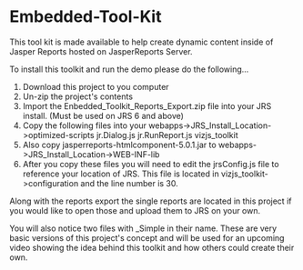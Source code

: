 Embedded-Tool-Kit
=================

This tool kit is made available to help create dynamic content inside of Jasper Reports hosted on JasperReports Server. 

To install this toolkit and run the demo please do the following...

1. Download this project to you computer
2. Un-zip the project's contents
3. Import the Enbedded_Toolkit_Reports_Export.zip file into your JRS install. (Must be used on JRS 6 and above)
4. Copy the following files into your webapps->JRS_Install_Location->optimized-scripts
jr.Dialog.js
jr.RunReport.js
vizjs_toolkit
5. Also copy jasperreports-htmlcomponent-5.0.1.jar to webapps->JRS_Install_Location->WEB-INF-lib
6. After you copy these files you will need to edit the jrsConfig.js file to reference your location of JRS. This file is located in vizjs_toolkit->configuration and the line number is 30.

Along with the reports export the single reports are located in this project if you would like to open those and upload them to JRS on your own. 

You will also notice two files with _Simple in their name. These are very basic versions of this project's concept and will be used for an upcoming video showing the idea behind this toolkit and how others could create their own.

